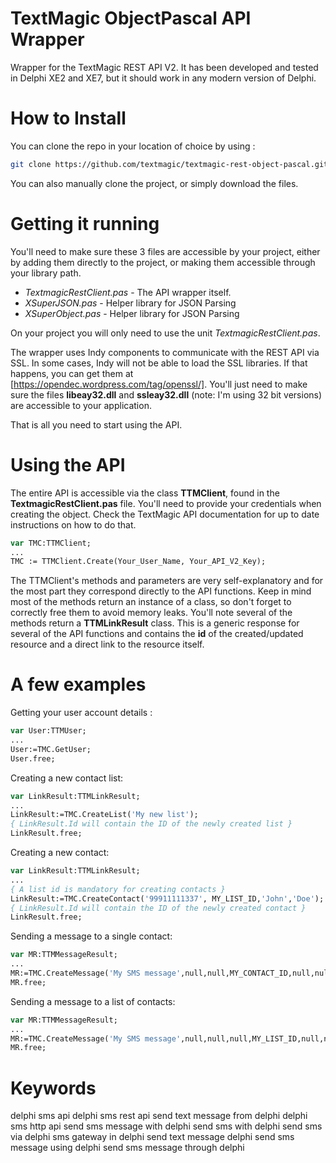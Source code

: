# TextMagic ObjectPascal API Wrapper
Wrapper for the TextMagic REST API V2. It has been developed and tested in Delphi XE2 and XE7, but it should work in any modern version of Delphi.

# How to Install
You can clone the repo in your location of choice by using :
```sh
git clone https://github.com/textmagic/textmagic-rest-object-pascal.git
```
You can also manually clone the project, or simply download the files.
# Getting it running
You'll need to make sure these 3 files are accessible by your project, either by adding them directly to the project, or making them accessible through your library path.
- *TextmagicRestClient.pas* - The API wrapper itself.
- *XSuperJSON.pas* - Helper library for JSON Parsing
- *XSuperObject.pas* - Helper library for JSON Parsing

On your project you will only need to use the unit *TextmagicRestClient.pas*.

The wrapper uses Indy components to communicate with the REST API via SSL. In some cases, Indy will not be able to load the SSL libraries. If that happens, you can get them at [https://opendec.wordpress.com/tag/openssl/]. You'll just need to make sure the files **libeay32.dll** and **ssleay32.dll** (note: I'm using 32 bit versions) are accessible to your application.

That is all you need to start using the API.

# Using the API
The entire API is accessible via the class **TTMClient**, found in the **TextmagicRestClient.pas** file. You'll need to provide your credentials when creating the object. Check the TextMagic API documentation for up to date instructions on how to do that.
```Pascal
var TMC:TTMClient;
...
TMC := TTMClient.Create(Your_User_Name, Your_API_V2_Key);
```
The TTMClient's methods and parameters are very self-explanatory and for the most part they correspond directly to the API functions. Keep in mind most of the methods return an instance of a class, so don't forget to correctly free them to avoid memory leaks.
You'll note several of the methods return a **TTMLinkResult** class. This is a generic response for several of the API functions and contains the **id** of the created/updated resource and a direct link to the resource itself.
# A few examples
Getting your user account details :
```Pascal
var User:TTMUser;
...
User:=TMC.GetUser;
User.free;
```
Creating a new contact list:
```Pascal
var LinkResult:TTMLinkResult;
...
LinkResult:=TMC.CreateList('My new list');
{ LinkResult.Id will contain the ID of the newly created list } 
LinkResult.free;
```

Creating a new contact:
```Pascal
var LinkResult:TTMLinkResult;
...
{ A list id is mandatory for creating contacts }
LinkResult:=TMC.CreateContact('99911111337', MY_LIST_ID,'John','Doe');
{ LinkResult.Id will contain the ID of the newly created contact } 
LinkResult.free;
```
Sending a message to a single contact:
```Pascal
var MR:TTMMessageResult;
...
MR:=TMC.CreateMessage('My SMS message',null,null,MY_CONTACT_ID,null,null,null,null,null,null,null);
MR.free;
```
Sending a message to a list of contacts:
```Pascal
var MR:TTMMessageResult;
...
MR:=TMC.CreateMessage('My SMS message',null,null,null,MY_LIST_ID,null,null,null,null,null,null);
MR.free;
```

# Keywords

delphi sms api
delphi sms rest api
send text message from delphi
delphi sms http api
send sms message with delphi
send sms with delphi
send sms via delphi
sms gateway in delphi
send text message delphi
send sms message using delphi
send sms message through delphi

